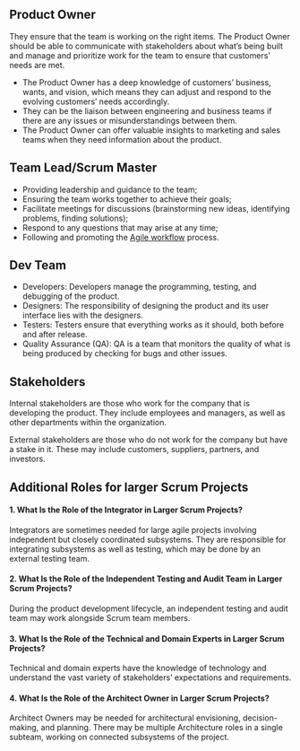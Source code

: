 ## Product Owner
They ensure that the team is working on the right items. The Product Owner should be able to communicate with stakeholders about what’s being built and manage and prioritize work for the team to ensure that customers’ needs are met.
-   The Product Owner has a deep knowledge of customers’ business, wants, and vision, which means they can adjust and respond to the evolving customers’ needs accordingly. 
-   They can be the liaison between engineering and business teams if there are any issues or misunderstandings between them. 
-   The Product Owner can offer valuable insights to marketing and sales teams when they need information about the product.

## Team Lead/Scrum Master
-   Providing leadership and guidance to the team; 
-   Ensuring the team works together to achieve their goals; 
-   Facilitate meetings for discussions (brainstorming new ideas, identifying problems, finding solutions); 
-   Respond to any questions that may arise at any time; 
-   Following and promoting the [Agile workflow](https://kanbanize.com/agile/project-management/workflow) process.

## Dev Team
-   Developers: Developers manage the programming, testing, and debugging of the product.
-   Designers: The responsibility of designing the product and its user interface lies with the designers. 
-   Testers: Testers ensure that everything works as it should, both before and after release. 
-   Quality Assurance (QA): QA is a team that monitors the quality of what is being produced by checking for bugs and other issues.

## Stakeholders
Internal stakeholders are those who work for the company that is developing the product. They include employees and managers, as well as other departments within the organization.

External stakeholders are those who do not work for the company but have a stake in it. These may include customers, suppliers, partners, and investors.

## Additional Roles for larger Scrum Projects

#### 1. What Is the Role of the Integrator in Larger Scrum Projects? 

Integrators are sometimes needed for large agile projects involving independent but closely coordinated subsystems. They are responsible for integrating subsystems as well as testing, which may be done by an external testing team.

#### 2. What Is the Role of the Independent Testing and Audit Team in Larger Scrum Projects? 

During the product development lifecycle, an independent testing and audit team may work alongside Scrum team members.

#### 3. What Is the Role of the Technical and Domain Experts in Larger Scrum Projects? 

Technical and domain experts have the knowledge of technology and understand the vast variety of stakeholders’ expectations and requirements.

#### **4.** What Is the Role of the Architect Owner in Larger Scrum Projects?  

Architect Owners may be needed for architectural envisioning, decision-making, and planning. There may be multiple Architecture roles in a single subteam, working on connected subsystems of the project.
